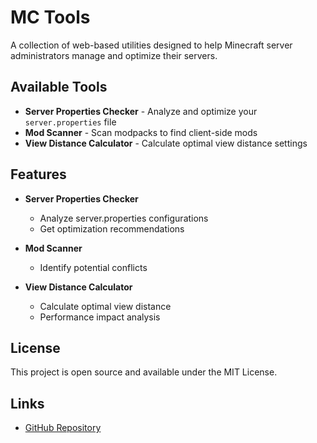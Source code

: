 # MC Tools

A collection of web-based utilities designed to help Minecraft server administrators manage and optimize their servers.

##  Available Tools

- **Server Properties Checker** - Analyze and optimize your `server.properties` file
- **Mod Scanner** - Scan modpacks to find client-side mods
- **View Distance Calculator** - Calculate optimal view distance settings


##  Features

- **Server Properties Checker**
  - Analyze server.properties configurations
  - Get optimization recommendations

- **Mod Scanner**
  - Identify potential conflicts

- **View Distance Calculator**
  - Calculate optimal view distance
  - Performance impact analysis

##  License

This project is open source and available under the MIT License.


##  Links

- [GitHub Repository](https://github.com/CamoMano/Camos-MC-Tools)
